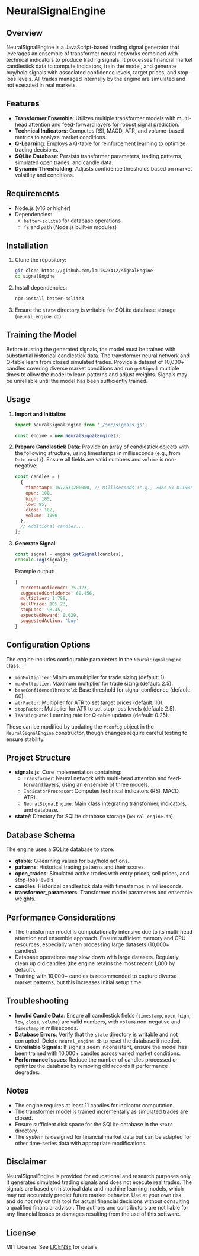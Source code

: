# NeuralSignalEngine

## Overview
NeuralSignalEngine is a JavaScript-based trading signal generator that leverages an ensemble of transformer neural networks combined with technical indicators to produce trading signals. It processes financial market candlestick data to compute indicators, train the model, and generate buy/hold signals with associated confidence levels, target prices, and stop-loss levels. All trades managed internally by the engine are simulated and not executed in real markets.

## Features
- **Transformer Ensemble**: Utilizes multiple transformer models with multi-head attention and feed-forward layers for robust signal prediction.
- **Technical Indicators**: Computes RSI, MACD, ATR, and volume-based metrics to analyze market conditions.
- **Q-Learning**: Employs a Q-table for reinforcement learning to optimize trading decisions.
- **SQLite Database**: Persists transformer parameters, trading patterns, simulated open trades, and candle data.
- **Dynamic Thresholding**: Adjusts confidence thresholds based on market volatility and conditions.

## Requirements
- Node.js (v16 or higher)
- Dependencies:
  - `better-sqlite3` for database operations
  - `fs` and `path` (Node.js built-in modules)

## Installation
1. Clone the repository:
   ```bash
   git clone https://github.com/louis23412/signalEngine
   cd signalEngine
   ```
2. Install dependencies:
   ```bash
   npm install better-sqlite3
   ```
3. Ensure the `state` directory is writable for SQLite database storage (`neural_engine.db`).

## Training the Model
Before trusting the generated signals, the model must be trained with substantial historical candlestick data. The transformer neural network and Q-table learn from closed simulated trades. Provide a dataset of 10,000+ candles covering diverse market conditions and run `getSignal` multiple times to allow the model to learn patterns and adjust weights. Signals may be unreliable until the model has been sufficiently trained.

## Usage
1. **Import and Initialize**:
   ```javascript
   import NeuralSignalEngine from './src/signals.js';

   const engine = new NeuralSignalEngine();
   ```

2. **Prepare Candlestick Data**: Provide an array of candlestick objects with the following structure, using timestamps in milliseconds (e.g., from `Date.now()`). Ensure all fields are valid numbers and `volume` is non-negative:
   ```javascript
   const candles = [
     {
       timestamp: 1672531200000, // Milliseconds (e.g., 2023-01-01T00:00:00Z)
       open: 100,
       high: 105,
       low: 95,
       close: 102,
       volume: 1000
     },
     // Additional candles...
   ];
   ```

3. **Generate Signal**:
   ```javascript
   const signal = engine.getSignal(candles);
   console.log(signal);
   ```
   Example output:
   ```javascript
   {
     currentConfidence: 75.123,
     suggestedConfidence: 60.456,
     multiplier: 1.789,
     sellPrice: 105.23,
     stopLoss: 98.45,
     expectedReward: 0.029,
     suggestedAction: 'buy'
   }
   ```

## Configuration Options
The engine includes configurable parameters in the `NeuralSignalEngine` class:
- `minMultiplier`: Minimum multiplier for trade sizing (default: 1).
- `maxMultiplier`: Maximum multiplier for trade sizing (default: 2.5).
- `baseConfidenceThreshold`: Base threshold for signal confidence (default: 60).
- `atrFactor`: Multiplier for ATR to set target prices (default: 10).
- `stopFactor`: Multiplier for ATR to set stop-loss levels (default: 2.5).
- `learningRate`: Learning rate for Q-table updates (default: 0.25).

These can be modified by updating the `#config` object in the `NeuralSignalEngine` constructor, though changes require careful testing to ensure stability.

## Project Structure
- **signals.js**: Core implementation containing:
  - `Transformer`: Neural network with multi-head attention and feed-forward layers, using an ensemble of three models.
  - `IndicatorProcessor`: Computes technical indicators (RSI, MACD, ATR).
  - `NeuralSignalEngine`: Main class integrating transformer, indicators, and database.
- **state/**: Directory for SQLite database storage (`neural_engine.db`).

## Database Schema
The engine uses a SQLite database to store:
- **qtable**: Q-learning values for buy/hold actions.
- **patterns**: Historical trading patterns and their scores.
- **open_trades**: Simulated active trades with entry prices, sell prices, and stop-loss levels.
- **candles**: Historical candlestick data with timestamps in milliseconds.
- **transformer_parameters**: Transformer model parameters and ensemble weights.

## Performance Considerations
- The transformer model is computationally intensive due to its multi-head attention and ensemble approach. Ensure sufficient memory and CPU resources, especially when processing large datasets (10,000+ candles).
- Database operations may slow down with large datasets. Regularly clean up old candles (the engine retains the most recent 1,000 by default).
- Training with 10,000+ candles is recommended to capture diverse market patterns, but this increases initial setup time.

## Troubleshooting
- **Invalid Candle Data**: Ensure all candlestick fields (`timestamp`, `open`, `high`, `low`, `close`, `volume`) are valid numbers, with `volume` non-negative and `timestamp` in milliseconds.
- **Database Errors**: Verify that the `state` directory is writable and not corrupted. Delete `neural_engine.db` to reset the database if needed.
- **Unreliable Signals**: If signals seem inconsistent, ensure the model has been trained with 10,000+ candles across varied market conditions.
- **Performance Issues**: Reduce the number of candles processed or optimize the database by removing old records if performance degrades.

## Notes
- The engine requires at least 11 candles for indicator computation.
- The transformer model is trained incrementally as simulated trades are closed.
- Ensure sufficient disk space for the SQLite database in the `state` directory.
- The system is designed for financial market data but can be adapted for other time-series data with appropriate modifications.

## Disclaimer
NeuralSignalEngine is provided for educational and research purposes only. It generates simulated trading signals and does not execute real trades. The signals are based on historical data and machine learning models, which may not accurately predict future market behavior. Use at your own risk, and do not rely on this tool for actual financial decisions without consulting a qualified financial advisor. The authors and contributors are not liable for any financial losses or damages resulting from the use of this software.

## License
MIT License. See [LICENSE](LICENSE) for details.